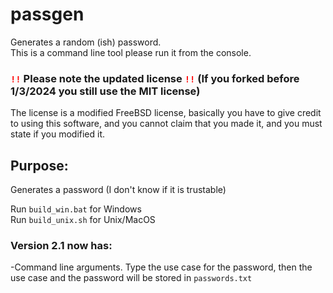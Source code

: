 # passgen
Generates a random (ish) password.<br>
This is a command line tool please run it from the console.

### <code style="color : red">!!</code> Please note the updated license <code style="color : red">!!</code> (If you forked before 1/3/2024 you still use the MIT license)<br>
The license is a modified FreeBSD license, basically you have to give credit to using this software, and you cannot claim that you made it, and you must state if you modified it.

## Purpose:
Generates a password (I don't know if it is trustable)

Run `build_win.bat` for Windows<br>
Run `build_unix.sh` for Unix/MacOS

### Version 2.1 now has:
-Command line arguments. Type the use case for the password, then the use case and the password will be stored in `passwords.txt`<br>
